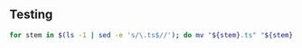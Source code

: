 ## Testing

```bash
for stem in $(ls -1 | sed -e 's/\.ts$//'); do mv "${stem}.ts" "${stem}.spec.ts"; done
```